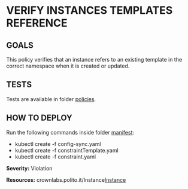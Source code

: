 VERIFY INSTANCES TEMPLATES REFERENCE
=====================================
## GOALS 
This policy verifies that an instance  refers to an existing template in the correct namespace when it is created or updated.

## TESTS
Tests are available in folder [policies](./policies).

## HOW TO DEPLOY
Run the following commands inside folder [manifest](./manifest):
- kubectl create -f config-sync.yaml
- kubectl create -f constraintTemplate.yaml
- kubectl create -f constraint.yaml

**Severity:** Violation

**Resources:** crownlabs.polito.it/Instance[Instance](../../operators/deploy/crds/crownlabs.polito.it_instances.yaml)